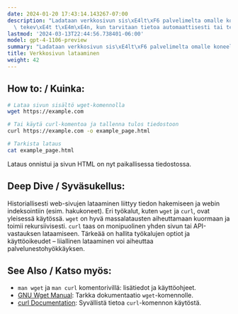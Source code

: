 ```yaml
---
date: 2024-01-20 17:43:14.143267-07:00
description: "Ladataan verkkosivun sis\xE4lt\xF6 palvelimelta omalle koneelle. Ohjelmoijat\
  \ tekev\xE4t t\xE4m\xE4n, kun tarvitaan tietoa automaattisesti tai testataan sovelluksia."
lastmod: '2024-03-13T22:44:56.738401-06:00'
model: gpt-4-1106-preview
summary: "Ladataan verkkosivun sis\xE4lt\xF6 palvelimelta omalle koneelle."
title: Verkkosivun lataaminen
weight: 42
---
```


## How to: / Kuinka:
```Bash
# Lataa sivun sisältö wget-komennolla
wget https://example.com

# Tai käytä curl-komentoa ja tallenna tulos tiedostoon
curl https://example.com -o example_page.html

# Tarkista lataus
cat example_page.html
```
Lataus onnistui ja sivun HTML on nyt paikallisessa tiedostossa.

## Deep Dive / Syväsukellus:
Historiallisesti web-sivujen lataaminen liittyy tiedon hakemiseen ja webin indeksointiin (esim. hakukoneet). Eri työkalut, kuten `wget` ja `curl`, ovat yleisessä käytössä. `wget` on hyvä massalatausten aiheuttamaan kuormaan ja toimii rekursiivisesti. `curl` taas on monipuolinen yhden sivun tai API-vastauksen lataamiseen. Tärkeää on hallita työkalujen optiot ja käyttöoikeudet – liiallinen lataaminen voi aiheuttaa palvelunestohyökkäyksen.

## See Also / Katso myös:
- `man wget` ja `man curl` komentorivillä: lisätiedot ja käyttöohjeet.
- [GNU Wget Manual](https://www.gnu.org/software/wget/manual/wget.html): Tarkka dokumentaatio `wget`-komennolle.
- [curl Documentation](https://curl.se/docs/): Syvällistä tietoa `curl`-komennon käytöstä.
